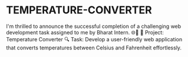 # TEMPERATURE-CONVERTER
I'm thrilled to announce the successful completion of a challenging web development task assigned to me by Bharat Intern. 🌐💼  🔗 Project: Temperature Converter 🔍 Task: Develop a user-friendly web application that converts temperatures between Celsius and Fahrenheit effortlessly.
